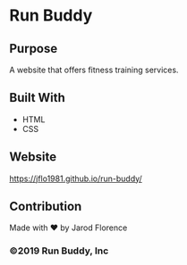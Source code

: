# Run Buddy

## Purpose
A website that offers fitness training services.

## Built With
* HTML
* CSS

## Website
https://jflo1981.github.io/run-buddy/

## Contribution
Made with ❤️ by Jarod Florence

### ©️2019 Run Buddy, Inc
